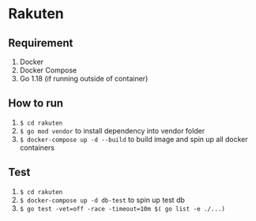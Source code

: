 # Rakuten

## Requirement
1. Docker
2. Docker Compose
3. Go 1.18 (if running outside of container)

## How to run
1. `$ cd rakuten`
2. `$ go mod vendor` to install dependency into vendor folder
3. `$ docker-compose up -d --build` to build image and spin up all docker containers

## Test
1. `$ cd rakuten`
2. `$ docker-compose up -d db-test` to spin up test db
3. `$ go test -vet=off -race -timeout=10m $( go list -e ./...)` 